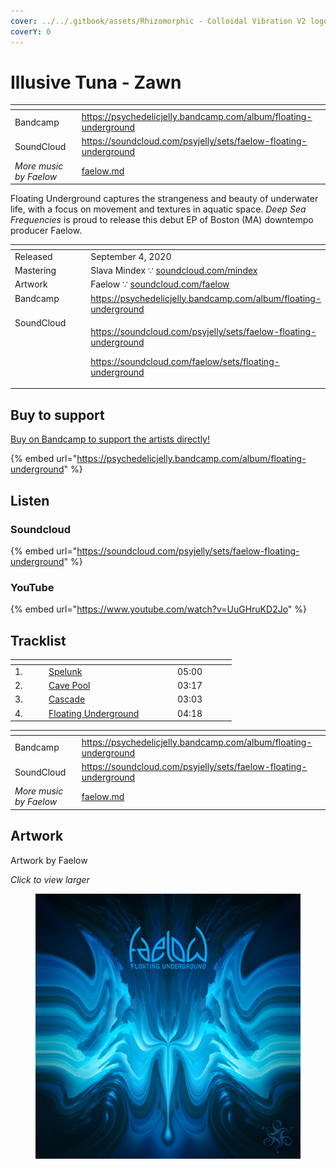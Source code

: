 ```yaml
---
cover: ../../.gitbook/assets/Rhizomorphic - Colloidal Vibration V2 logo.png
coverY: 0
---
```


# Illusive Tuna - Zawn

<table data-view="cards"><thead><tr><th></th><th data-hidden data-card-target data-type="content-ref"></th></tr></thead><tbody><tr><td>Bandcamp</td><td><a href="https://psychedelicjelly.bandcamp.com/album/floating-underground">https://psychedelicjelly.bandcamp.com/album/floating-underground</a></td></tr><tr><td>SoundCloud</td><td><a href="https://soundcloud.com/psyjelly/sets/faelow-floating-underground">https://soundcloud.com/psyjelly/sets/faelow-floating-underground</a></td></tr><tr><td><em>More music by Faelow</em></td><td><a href="../../artists/music/faelow.md">faelow.md</a></td></tr></tbody></table>

Floating Underground captures the strangeness and beauty of underwater life, with a focus on movement and textures in aquatic space. _Deep Sea Frequencies_ is proud to release this debut EP of Boston (MA) downtempo producer Faelow.

<table data-header-hidden><thead><tr><th width="128" valign="top"></th><th></th></tr></thead><tbody><tr><td valign="top">Released</td><td>September 4, 2020</td></tr><tr><td valign="top">Mastering</td><td>Slava Mindex ∵ <a href="https://soundcloud.com/mindex">soundcloud.com/mindex</a> </td></tr><tr><td valign="top">Artwork</td><td>Faelow ∵ <a href="https://soundcloud.com/faelow">soundcloud.com/faelow</a> </td></tr><tr><td valign="top">Bandcamp</td><td><a href="https://psychedelicjelly.bandcamp.com/album/floating-underground">https://psychedelicjelly.bandcamp.com/album/floating-underground</a> </td></tr><tr><td valign="top">SoundCloud</td><td><p><a href="https://soundcloud.com/psyjelly/sets/faelow-floating-underground">https://soundcloud.com/psyjelly/sets/faelow-floating-underground</a> </p><p><a href="https://soundcloud.com/faelow/sets/floating-underground">https://soundcloud.com/faelow/sets/floating-underground</a> </p></td></tr></tbody></table>

## Buy to support

[Buy on Bandcamp to support the artists directly!](https://psychedelicjelly.bandcamp.com/album/floating-underground)&#x20;

{% embed url="https://psychedelicjelly.bandcamp.com/album/floating-underground" %}

## Listen

### Soundcloud

{% embed url="https://soundcloud.com/psyjelly/sets/faelow-floating-underground" %}

### YouTube

{% embed url="https://www.youtube.com/watch?v=UuGHruKD2Jo" %}

## Tracklist

<table data-header-hidden><thead><tr><th width="40"></th><th width="192"></th><th width="80"></th></tr></thead><tbody><tr><td>1.</td><td><a href="https://psychedelicjelly.bandcamp.com/track/spelunk">Spelunk</a> </td><td>05:00</td></tr><tr><td>2.</td><td><a href="https://psychedelicjelly.bandcamp.com/track/cave-pool">Cave Pool</a> </td><td>03:17</td></tr><tr><td>3.</td><td><a href="https://psychedelicjelly.bandcamp.com/track/cascade">Cascade</a> </td><td>03:03</td></tr><tr><td>4.</td><td><a href="https://psychedelicjelly.bandcamp.com/track/floating-underground">Floating Underground</a> </td><td>04:18</td></tr></tbody></table>

<table data-view="cards"><thead><tr><th></th><th data-hidden data-card-target data-type="content-ref"></th></tr></thead><tbody><tr><td>Bandcamp</td><td><a href="https://psychedelicjelly.bandcamp.com/album/floating-underground">https://psychedelicjelly.bandcamp.com/album/floating-underground</a></td></tr><tr><td>SoundCloud</td><td><a href="https://soundcloud.com/psyjelly/sets/faelow-floating-underground">https://soundcloud.com/psyjelly/sets/faelow-floating-underground</a></td></tr><tr><td><em>More music by Faelow</em></td><td><a href="../../artists/music/faelow.md">faelow.md</a></td></tr></tbody></table>

## Artwork

Artwork by Faelow

_Click to view larger_

<figure><img src="../../.gitbook/assets/Faelow - Floating Underground - logo.jpg" alt=""><figcaption></figcaption></figure>
